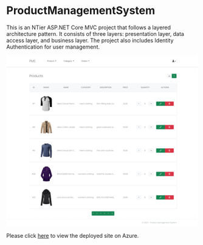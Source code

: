 # ProductManagementSystem

This is an NTier ASP.NET Core MVC project that follows a layered architecture pattern. It consists of three layers: presentation layer, data access layer, and business layer. The project also includes Identity Authentication for user management.

[![Screenshot](screenshot.png?raw=true)](https://ProductManagementSystem.azurewebsites.net)

Please click [here](https://ProductManagementSystem.azurewebsites.net) to view the deployed site on Azure.